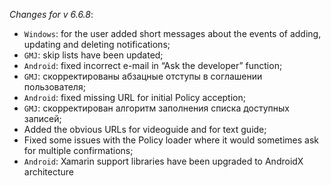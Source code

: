 _Changes for v 6.6.8_:
- `Windows`: for the user added short messages about the events of adding, updating and deleting notifications;
- `GMJ`: skip lists have been updated;
- `Android`: fixed incorrect e-mail in “Ask the developer” function;
- `GMJ`: скорректированы абзацные отступы в соглашении пользователя;
- `Android`: fixed missing URL for initial Policy acception;
- `GMJ`: скорректирован алгоритм заполнения списка доступных записей;
- Added the obvious URLs for videoguide and for text guide;
- Fixed some issues with the Policy loader where it would sometimes ask for multiple confirmations;
- `Android`: Xamarin support libraries have been upgraded to AndroidX architecture
